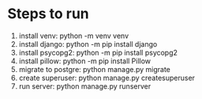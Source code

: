 # Steps to run
1. install venv: python -m venv venv
2. install django: python -m pip install django
3. install psycopg2: python -m pip install psycopg2
4. install pillow: python -m pip install Pillow
5. migrate to postgre: python manage.py migrate
6. create superuser: python manage.py createsuperuser
7. run server: python manage.py runserver
